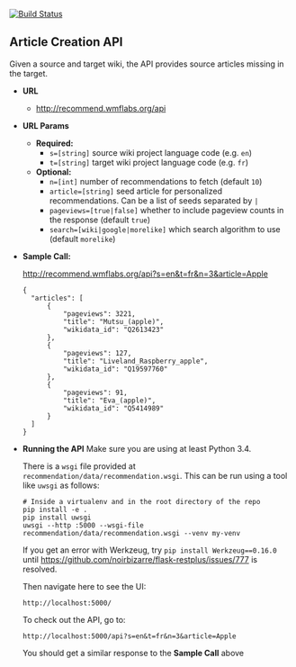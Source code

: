 [![Build Status](https://travis-ci.org/wikimedia-research/translation-recs-app.svg?branch=master)](https://travis-ci.org/wikimedia-research/translation-recs-app)

**Article Creation API**
----
  Given a source and target wiki, the API provides source articles missing in the target.

* **URL**
  * http://recommend.wmflabs.org/api  
* **URL Params**
  * **Required:** 
    * `s=[string]` source wiki project language code (e.g. `en`)
    * `t=[string]` target wiki project language code (e.g. `fr`)
  * **Optional:**
    * `n=[int]` number of recommendations to fetch (default `10`)
    * `article=[string]` seed article for personalized recommendations. Can be a list of 
      seeds separated by `|`
    * `pageviews=[true|false]` whether to include pageview counts in the response (default `true`)
    * `search=[wiki|google|morelike]` which search algorithm to use (default `morelike`)
* **Sample Call:**

  http://recommend.wmflabs.org/api?s=en&t=fr&n=3&article=Apple

  ```
  {
    "articles": [
        {
            "pageviews": 3221,
            "title": "Mutsu_(apple)",
            "wikidata_id": "Q2613423"
        },
        {
            "pageviews": 127,
            "title": "Liveland_Raspberry_apple",
            "wikidata_id": "Q19597760"
        },
        {
            "pageviews": 91,
            "title": "Eva_(apple)",
            "wikidata_id": "Q5414989"
        }
    ]
  }
  ```

* **Running the API**
  Make sure you are using at least Python 3.4.

  There is a `wsgi` file provided at `recommendation/data/recommendation.wsgi`. This can be run
  using a tool like `uwsgi` as follows:
  ```
  # Inside a virtualenv and in the root directory of the repo
  pip install -e .
  pip install uwsgi
  uwsgi --http :5000 --wsgi-file recommendation/data/recommendation.wsgi --venv my-venv
  ```
  If you get an error with Werkzeug, try `pip install Werkzeug==0.16.0`
  until https://github.com/noirbizarre/flask-restplus/issues/777 is resolved.

  Then navigate here to see the UI:
  ```
  http://localhost:5000/
  ```

  To check out the API, go to:
  ```
  http://localhost:5000/api?s=en&t=fr&n=3&article=Apple
  ```

  You should get a similar response to the **Sample Call** above
